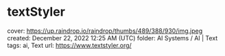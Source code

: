 # textStyler

cover: https://up.raindrop.io/raindrop/thumbs/489/388/930/img.jpeg
created: December 22, 2022 12:25 AM (UTC)
folder: AI Systems / AI | Text
tags: ai, Text
url: https://www.textstyler.org/